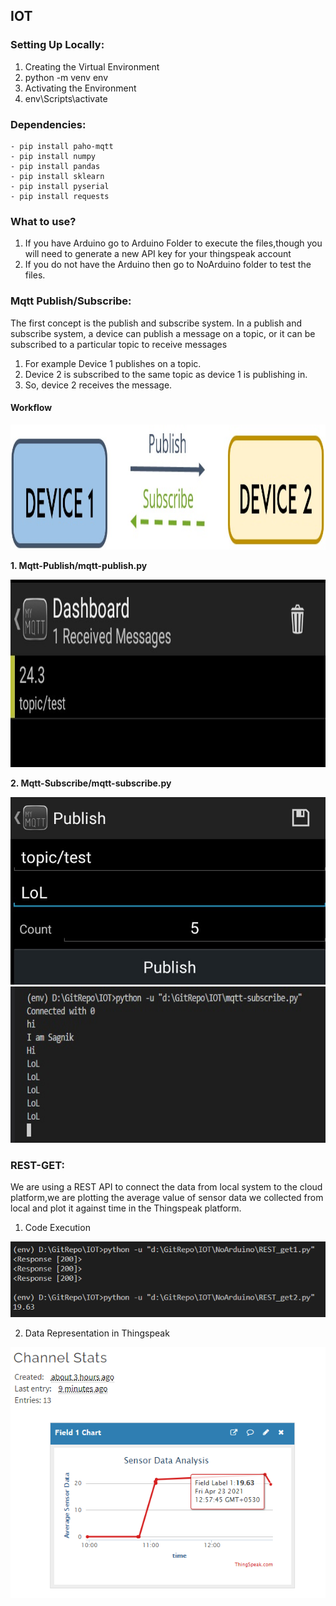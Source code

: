 ## IOT

### Setting Up Locally:
1. Creating the Virtual Environment
2. python -m venv env
3. Activating the Environment
4. env\Scripts\activate

### Dependencies:
```
- pip install paho-mqtt
- pip install numpy
- pip install pandas
- pip install sklearn
- pip install pyserial
- pip install requests

```

### What to use?
1. If you have Arduino go to Arduino Folder to execute the files,though you will need to generate a new API key for your thingspeak account
2. If you do not have the Arduino then go to NoArduino folder to test the files.

### Mqtt Publish/Subscribe:

The first concept is the publish and subscribe system. In a publish and subscribe system, a device can publish a message on a topic, or it can be subscribed to a particular topic to receive messages

1. For example Device 1 publishes on a topic.
2. Device 2 is subscribed to the same topic as device 1 is publishing in.
3. So, device 2 receives the message.

#### Workflow

<img src="Images/pubsubflow.jpg" height="200px">

**1. Mqtt-Publish/mqtt-publish.py**

<img src="Images/mqttscreenshot2.jpg" height="300px">

**2. Mqtt-Subscribe/mqtt-subscribe.py**

<img src="Images/mqttscreenshot1.jpg" height="300px">
<img src="Images/suboutput.jpg" height="250px">

### REST-GET:
We are using a REST API to connect the data from local system to the cloud platform,we are plotting the average value of sensor data we collected from local and plot it against time in the Thingspeak platform.

1. Code Execution
<img src="Images/rest.png">

2. Data Representation in Thingspeak
<img src="Images/thingspeak sensordata.png">

